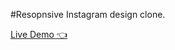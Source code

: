 #Resopnsive Instagram design clone.

[Live Demo 👈](https://instagram-clone-beryl-seven.vercel.app/)
